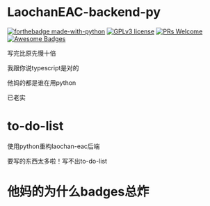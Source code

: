 # LaochanEAC-backend-py

[![forthebadge made-with-python](http://ForTheBadge.com/images/badges/made-with-python.svg)](https://www.python.org/)
[![GPLv3 license](https://img.shields.io/badge/License-AGPL3.0-blue.svg)](/LICENSE)
[![PRs Welcome](https://img.shields.io/badge/PRs-welcome-brightgreen.svg?style=flat-square)](http://makeapullrequest.com)
[![Awesome Badges](https://img.shields.io/badge/badges-awesome-green.svg)](https://github.com/Naereen/badges)

写完比原先慢十倍

我跟你说typescript是对的

他妈的都是谁在用python

已老实

# to-do-list

使用python重构laochan-eac后端

要写的东西太多啦！写不出to-do-list

# 他妈的为什么badges总炸
